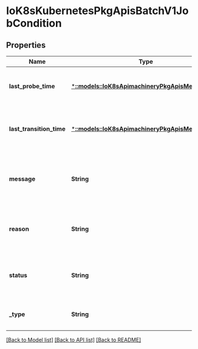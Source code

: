 # IoK8sKubernetesPkgApisBatchV1JobCondition

## Properties
Name | Type | Description | Notes
------------ | ------------- | ------------- | -------------
**last_probe_time** | [***::models::IoK8sApimachineryPkgApisMetaV1Time**](io.k8s.apimachinery.pkg.apis.meta.v1.Time.md) | Last time the condition was checked. | [optional] [default to null]
**last_transition_time** | [***::models::IoK8sApimachineryPkgApisMetaV1Time**](io.k8s.apimachinery.pkg.apis.meta.v1.Time.md) | Last time the condition transit from one status to another. | [optional] [default to null]
**message** | **String** | Human readable message indicating details about last transition. | [optional] [default to null]
**reason** | **String** | (brief) reason for the condition&#39;s last transition. | [optional] [default to null]
**status** | **String** | Status of the condition, one of True, False, Unknown. | [default to null]
**_type** | **String** | Type of job condition, Complete or Failed. | [default to null]

[[Back to Model list]](../README.md#documentation-for-models) [[Back to API list]](../README.md#documentation-for-api-endpoints) [[Back to README]](../README.md)


